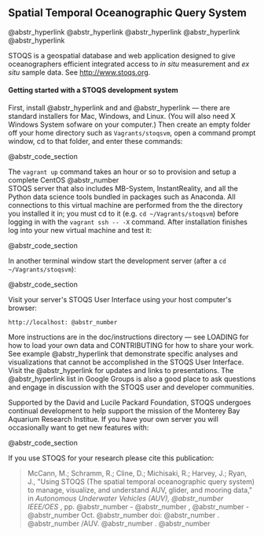 ## Spatial Temporal Oceanographic Query System

@abstr_hyperlink @abstr_hyperlink @abstr_hyperlink @abstr_hyperlink @abstr_hyperlink 

STOQS is a geospatial database and web application designed to give oceanographers efficient integrated access to _in situ_ measurement and _ex situ_ sample data. See http://www.stoqs.org.

#### Getting started with a STOQS development system

First, install @abstr_hyperlink and and @abstr_hyperlink — there are standard installers for Mac, Windows, and Linux. (You will also need X Windows System sofware on your computer.) Then create an empty folder off your home directory such as `Vagrants/stoqsvm`, open a command prompt window, cd to that folder, and enter these commands:

@abstr_code_section 

The `vagrant up` command takes an hour or so to provision and setup a complete CentOS @abstr_number   
STOQS server that also includes MB-System, InstantReality, and all the Python data science tools bundled in packages such as Anaconda. All connections to this virtual machine are performed from the the directory you installed it in; you must cd to it (e.g. `cd ~/Vagrants/stoqsvm`) before logging in with the `vagrant ssh -- -X` command. After installation finishes log into your new virtual machine and test it:

@abstr_code_section 

In another terminal window start the development server (after a `cd ~/Vagrants/stoqsvm`):

@abstr_code_section 

Visit your server's STOQS User Interface using your host computer's browser:
    
    
    http://localhost: @abstr_number
    

More instructions are in the doc/instructions directory — see LOADING for how to load your own data and CONTRIBUTING for how to share your work. See example @abstr_hyperlink that demonstrate specific analyses and visualizations that cannot be accomplished in the STOQS User Interface. Visit the @abstr_hyperlink for updates and links to presentations. The @abstr_hyperlink list in Google Groups is also a good place to ask questions and engage in discussion with the STOQS user and developer communities.

Supported by the David and Lucile Packard Foundation, STOQS undergoes continual development to help support the mission of the Monterey Bay Aquarium Research Institue. If you have your own server you will occasionally want to get new features with:

@abstr_code_section 

If you use STOQS for your research please cite this publication:

> McCann, M.; Schramm, R.; Cline, D.; Michisaki, R.; Harvey, J.; Ryan, J., "Using STOQS (The spatial temporal oceanographic query system) to manage, visualize, and understand AUV, glider, and mooring data," in _Autonomous Underwater Vehicles (AUV), @abstr_number IEEE/OES_ , pp. @abstr_number - @abstr_number , @abstr_number - @abstr_number Oct. @abstr_number doi: @abstr_number . @abstr_number /AUV. @abstr_number . @abstr_number 

